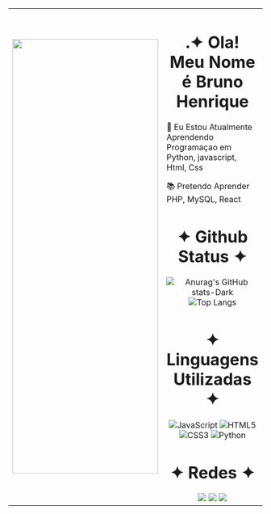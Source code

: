 <table>
  <tr>
        <td style="width: 65% ;">
            <img src="https://steamuserimages-a.akamaihd.net/ugc/2385307813701971650/85E08C26C5F01E81216337F34E29877D444052F4/?imw=5000&imh=5000&ima=fit&impolicy=Letterbox&imcolor=%23000000&letterbox=false" style="width:100%; border: none; height:860px ; object-fit: cover;"/>
        </td>
        <td style="width: 25%; vertical-align: middle;">

<h1 align="center">.✦ Ola! Meu Nome é Bruno Henrique</h1>
<div>
  <p>📖 Eu Estou Atualmente Aprendendo Programaçao em Python, javascript, Html, Css</p>
  <p>📚 Pretendo Aprender PHP, MySQL, React</p>
</div>


<div align="center">
  <h1>✦ Github Status ✦</h1>

  ![Anurag's GitHub stats-Dark](https://github-readme-stats.vercel.app/api?username=BrunoH4ds&show_icons=false&theme=dark#gh-light-mode-only)
  ![Top Langs](https://github-readme-stats.vercel.app/api/top-langs/?username=BrunoH4ds&hide_progress=true&theme=dark)
</div>
<div align="center">
  <h1>✦ Linguagens Utilizadas ✦</h1>
  
![JavaScript](https://img.shields.io/badge/JavaScript-ffffff?style=for-the-badge&logo=javascript&logoColor=black)
![HTML5](https://img.shields.io/badge/HTML5-ffffff?style=for-the-badge&logo=html5&logoColor=black)
![CSS3](https://img.shields.io/badge/CSS3-ffffff?style=for-the-badge&logo=css3&logoColor=black)
![Python](https://img.shields.io/badge/python-ffffff?style=for-the-badge&logo=python&logoColor=black)

</div>
  


<div align="center">
  <h1>✦ Redes ✦</h1>
  <a href="https://www.instagram.com/bruno_h4ds/" target="_blank"><img src="https://img.shields.io/badge/-Instagram-ffffff?style=for-the-badge&logo=instagram&logoColor=black" target="_blank"></a>
  <a href="https://www.linkedin.com/in/bruno-hads/" target="_blank"><img src="https://img.shields.io/badge/-LinkedIn-ffffff?style=for-the-badge&logo=linkedin&logoColor=black" target="_blank"></a>
  <a href="https://github.com/BrunoH4ds" target="_blank"><img src="https://img.shields.io/badge/GitHub-ffffff?style=for-the-badge&logo=github&logoColor=black" target="_blank"></a> 
  
</div>
</table>
